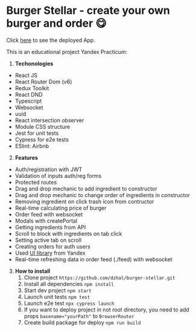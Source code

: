 # Burger Stellar - create your own burger and order :yum:

Click [here](https://dzhal.github.io/burger-stellar/) to see the deployed App.

This is an educational project Yandex Practicum:

1. **Techonologies**

- React JS
- React Router Dom (v6)
- Redux Toolkit
- React DND
- Typescript
- Websocket
- uuid
- React intersection observer
- Module CSS structure
- Jest for unit tests
- Cypress for e2e tests
- ESlint: Airbnb

2. **Features**

- Auth/registration with JWT
- Validation of inputs auth/reg forms
- Protected routes
- Drag and drop mechanic to add ingredient to constructor
- Drag and drop mechanic to change order of ingredients in constructor
- Removing ingredient on click trash icon from contructor
- Real-time calculating price of burger
- Order feed with websocket
- Modals with createPortal
- Getting ingredients from API
- Scroll to block with ingredients on tab click
- Setting active tab on scroll
- Creating orders for auth users
- Used [UI library](https://yandex-praktikum.github.io/react-developer-burger-ui-components/docs/) from Yandex
- Real-time refreshing data in order feed (./feed) with websocket

3. **How to install**
   1. Clone project `https://github.com/dzhal/burger-stellar.git`
   2. Install all dependencies `npm install`
   3. Start dev project `npm start`
   4. Launch unit tests `npm test`
   5. Launch e2e test `npx cypress launch`
   6. If you want to deploy project in not root directory, you need to add props `basename="yourPath"` to `BrowserRouter`
   7. Create build package for deploy `npm run build`
